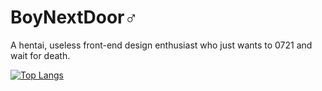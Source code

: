 # BoyNextDoor♂

A hentai, useless front-end design enthusiast who just wants to 0721 and wait for death.

[![Top Langs](https://github-readme-stats.vercel.app/api/top-langs/?username=RSSYLY)](https://github.com/anuraghazra/github-readme-stats)
